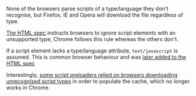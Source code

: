 None of the browsers parse scripts of a type/language they don't recognise, but Firefox, IE and Opera _will_ download the file regardless of type.

[The HTML spec](http://www.whatwg.org/specs/web-apps/current-work/multipage/scripting-1.html#script-processing-prepare) instructs browsers to ignore script elements with an unsupported type, Chrome follows this rule whereas the others don't.

If a script element lacks a type/language attribute, `text/javascript` is assumed. This is common browser behaviour and was [later added to the HTML spec](http://www.whatwg.org/specs/web-apps/current-work/multipage/scripting-1.html#script-processing-prepare)

Interestingly, [some script preloaders relied on browsers downloading unrecognised script types](http://blog.getify.com/on-script-loaders/) in order to populate the cache, which no longer works in Chrome.